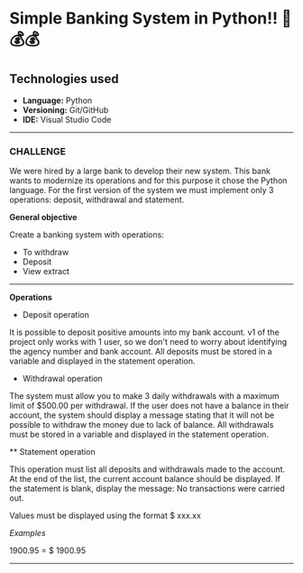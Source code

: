 # Simple Banking System in Python!! 🏦💰💰

## Technologies used

* **Language:** Python
* **Versioning:** Git/GitHub
* **IDE:** Visual Studio Code

---

### **CHALLENGE**

We were hired by a large bank to develop their new system. This bank wants to modernize its operations and for this purpose it chose the Python language. For the first version of the system we must implement only 3 operations: deposit, withdrawal and statement.

**General objective**

Create a banking system with operations:
* To withdraw
* Deposit
* View extract

---

**Operations**

* Deposit operation

It is possible to deposit positive amounts into my bank account. v1 of the project only works with 1 user, so we don't need to worry about identifying the agency number and bank account. All deposits must be stored in a variable and displayed in the statement operation.

* Withdrawal operation

The system must allow you to make 3 daily withdrawals with a maximum limit of $500.00 per withdrawal. If the user does not have a balance in their account, the system should display a message stating that it will not be possible to withdraw the money due to lack of balance. All withdrawals must be stored in a variable and displayed in the statement operation.

** Statement operation

This operation must list all deposits and withdrawals made to the account. At the end of the list, the current account balance should be displayed. If the statement is blank, display the message: No transactions were carried out.

Values ​​must be displayed using the format $ xxx.xx

*Examples*

1900.95 = $ 1900.95

---
